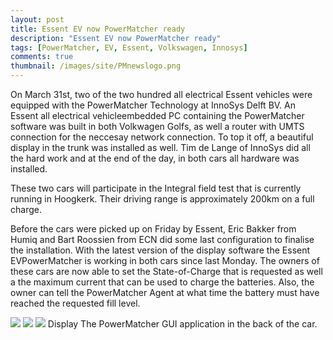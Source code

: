 ```yaml
---
layout: post
title: Essent EV now PowerMatcher ready
description: "Essent EV now PowerMatcher ready"
tags: [PowerMatcher, EV, Essent, Volkswagen, Innosys]
comments: true
thumbnail: /images/site/PMnewslogo.png
---
```

On March 31st, two of the two hundred all electrical Essent vehicles were equipped with the PowerMatcher Technology at InnoSys Delft BV. An Essent all electrical vehicleembedded PC containing the PowerMatcher software was built in both Volkwagen Golfs, as well a router with UMTS connection for the neccesay network connection. To top it off, a beautiful display in the trunk was installed as well. Tim de Lange of InnoSys did all the hard work and at the end of the day, in both cars all hardware was installed.
 
These two cars will participate in the Integral field test that is currently running in Hoogkerk. Their driving range is approximately 200km on a full charge.
 
Before the cars were picked up on Friday by Essent, Eric Bakker from Humiq and Bart Roossien from ECN did some last configuration to finalise the installation. With the latest version of the display software the Essent EVPowerMatcher is working in both cars since last Monday. The owners of these cars are now able to set the State-of-Charge that is requested as well a the maximum current that can be used to charge the batteries. Also, the owner can tell the PowerMatcher Agent at what time the battery must have reached the requested fill level.
 
 <img src="{{ site.url }}/images/DSC_0061-2.JPG"> 
 <img src="{{ site.url }}/images/DSC_0067-2.JPG"> 
 <img src="{{ site.url }}/images/DSC_0065-2.JPG"> 
Display
The PowerMatcher GUI application in the back of the car.
